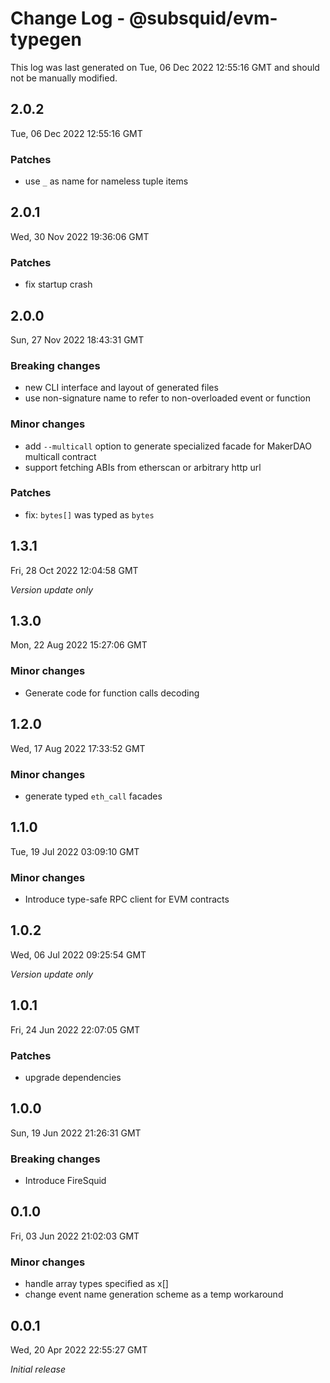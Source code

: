 # Change Log - @subsquid/evm-typegen

This log was last generated on Tue, 06 Dec 2022 12:55:16 GMT and should not be manually modified.

## 2.0.2
Tue, 06 Dec 2022 12:55:16 GMT

### Patches

- use `_` as name for nameless tuple items

## 2.0.1
Wed, 30 Nov 2022 19:36:06 GMT

### Patches

- fix startup crash

## 2.0.0
Sun, 27 Nov 2022 18:43:31 GMT

### Breaking changes

- new CLI interface and layout of generated files
- use non-signature name to refer to non-overloaded event or function

### Minor changes

- add `--multicall` option to generate specialized facade for MakerDAO multicall contract
- support fetching ABIs from etherscan or arbitrary http url

### Patches

- fix: `bytes[]` was typed as `bytes`

## 1.3.1
Fri, 28 Oct 2022 12:04:58 GMT

_Version update only_

## 1.3.0
Mon, 22 Aug 2022 15:27:06 GMT

### Minor changes

- Generate code for function calls decoding

## 1.2.0
Wed, 17 Aug 2022 17:33:52 GMT

### Minor changes

- generate typed `eth_call` facades

## 1.1.0
Tue, 19 Jul 2022 03:09:10 GMT

### Minor changes

- Introduce type-safe RPC client for EVM contracts

## 1.0.2
Wed, 06 Jul 2022 09:25:54 GMT

_Version update only_

## 1.0.1
Fri, 24 Jun 2022 22:07:05 GMT

### Patches

- upgrade dependencies

## 1.0.0
Sun, 19 Jun 2022 21:26:31 GMT

### Breaking changes

- Introduce FireSquid

## 0.1.0
Fri, 03 Jun 2022 21:02:03 GMT

### Minor changes

- handle array types specified as x[]
- change event name generation scheme as a temp workaround 

## 0.0.1
Wed, 20 Apr 2022 22:55:27 GMT

_Initial release_

